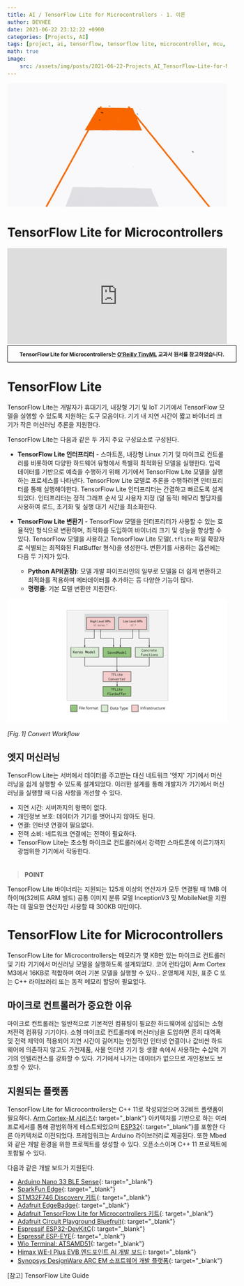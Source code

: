 ```yaml
---
title: AI / TensorFlow Lite for Microcontrollers - 1. 이론
author: DEVHEE
date: 2021-06-22 23:12:22 +0900
categories: [Projects, AI]
tags: [project, ai, tensorflow, tensorflow lite, microcontroller, mcu, arduino, sparkfun, google, tinyml]
math: true
image:
    src: /assets/img/posts/2021-06-22-Projects_AI_TensorFlow-Lite-for-Microcontrollers-1-이론/preview.png
---
```


![Preview_2](/assets/img/posts/2021-06-22-Projects_AI_TensorFlow-Lite-for-Microcontrollers-1-이론/preview_2.gif)

# **TensorFlow Lite for Microcontrollers**

<iframe id="ark-frame" allowtransparency="true" style="background: #FFFFFF; width:100%; height:220px; border-width:0px; border-color:#959595; border-style:solid;" src="https://drive.google.com/embeddedfolderview?id=1iO6bGLNJFk6tsR4E53owU9Fchr48CWku#list"></iframe>

<div style="border:1px solid; padding:10px; margin-bottom: 20px; width: 100%; text-align: center;">
<b style="font-size: 0.85em;">TensorFlow Lite for Microcontrollers는 <a href="https://www.oreilly.com/library/view/tinyml/9781492052036/" target="_blank">O'Reilly TinyML</a> 교과서 원서를 참고하였습니다.</b><br>
</div>

# **TensorFlow Lite**

TensorFlow Lite는 개발자가 휴대기기, 내장형 기기 및 IoT 기기에서 TensorFlow 모델을 실행할 수 있도록 지원하는 도구 모음이다. 기기 내 지연 시간이 짧고 바이너리 크기가 작은 머신러닝 추론을 지원한다.

TensorFlow Lite는 다음과 같은 두 가지 주요 구성요소로 구성된다.

- **TensorFlow Lite 인터프리터** - 스마트폰, 내장형 Linux 기기 및 마이크로 컨트롤러를 비롯하여 다양한 하드웨어 유형에서 특별히 최적화된 모델을 실행한다. 입력 데이터를 기반으로 예측을 수행하기 위해 기기에서 TensorFlow Lite 모델을 실행하는 프로세스를 나타낸다. TensorFlow Lite 모델로 추론을 수행하려면 인터프리터를 통해 실행해야한다. TensorFlow Lite 인터프리터는 간결하고 빠르도록 설계되었다. 인터프리터는 정적 그래프 순서 및 사용자 지정 (덜 동적) 메모리 할당자를 사용하여 로드, 초기화 및 실행 대기 시간을 최소화한다.

- **TensorFlow Lite 변환기** - TensorFlow 모델을 인터프리터가 사용할 수 있는 효율적인 형식으로 변환하며, 최적화를 도입하여 바이너리 크기 및 성능을 향상할 수 있다. TensorFlow 모델을 사용하고 TensorFlow Lite 모델(`.tflite` 파일 확장자로 식별되는 최적화된 FlatBuffer 형식)을 생성한다. 변환기를 사용하는 옵션에는 다음 두 가지가 있다.

  - **Python API(권장)**: 모델 개발 파이프라인의 일부로 모델을 더 쉽게 변환하고 최적화를 적용하며 메타데이터를 추가하는 등 다양한 기능이 많다.
  - **명령줄**: 기본 모델 변환만 지원한다.

![Fig. 1](/assets/img/posts/2021-06-22-Projects_AI_TensorFlow-Lite-for-Microcontrollers-1-이론/fig_1.png)

*$[Fig.\,1]$ Convert Workflow*

## **엣지 머신러닝**

TensorFlow Lite는 서버에서 데이터를 주고받는 대신 네트워크 '엣지' 기기에서 머신러닝을 쉽게 실행할 수 있도록 설계되었다. 이러한 설계를 통해 개발자가 기기에서 머신러닝을 실행할 때 다음 사항을 개선할 수 있다.

- 지연 시간: 서버까지의 왕복이 없다.
- 개인정보 보호: 데이터가 기기를 벗어나지 않아도 된다.
- 연결: 인터넷 연결이 필요없다.
- 전력 소비: 네트워크 연결에는 전력이 필요하다.
- TensorFlow Lite는 초소형 마이크로 컨트롤러에서 강력한 스마트폰에 이르기까지 광범위한 기기에서 작동한다.

<blockquote style="margin-top: 7%;"><b>POINT</b></blockquote>
<div class="blockquote-div">
TensorFlow Lite 바이너리는 지원되는 125개 이상의 연산자가 모두 연결될 때 1MB 이하이며(32비트 ARM 빌드) 공통 이미지 분류 모델 InceptionV3 및 MobileNet을 지원하는 데 필요한 연산자만 사용할 때 300KB 미만이다.
</div>

# **TensorFlow Lite for Microcontrollers**

TensorFlow Lite for Microcontrollers는 메모리가 몇 KB만 있는 마이크로 컨트롤러 및 기타 기기에서 머신러닝 모델을 실행하도록 설계되었다. 코어 런타임이 Arm Cortex M3에서 16KB로 적합하며 여러 기본 모델을 실행할 수 있다.. 운영체제 지원, 표준 C 또는 C++ 라이브러리 또는 동적 메모리 할당이 필요없다.

## **마이크로 컨트롤러가 중요한 이유**

마이크로 컨트롤러는 일반적으로 기본적인 컴퓨팅이 필요한 하드웨어에 삽입되는 소형 저전력 컴퓨팅 기기이다. 소형 마이크로 컨트롤러에 머신러닝을 도입하면 흔히 대역폭 및 전력 제약이 적용되어 지연 시간이 길어지는 안정적인 인터넷 연결이나 값비싼 하드웨어에 의존하지 않고도 가전제품, 사물 인터넷 기기 등 생활 속에서 사용하는 수십억 기기의 인텔리전스를 강화할 수 있다. 기기에서 나가는 데이터가 없으므로 개인정보도 보호할 수 있다.

## **지원되는 플랫폼**

TensorFlow Lite for Microcontrollers는 C++ 11로 작성되었으며 32비트 플랫폼이 필요하다. [Arm Cortex-M 시리즈](https://developer.arm.com/ip-products/processors/cortex-m){: target="_blank"} 아키텍처를 기반으로 하는 여러 프로세서를 통해 광범위하게 테스트되었으며 [ESP32](https://www.espressif.com/en/products/socs/esp32){: target="_blank"}를 포함한 다른 아키텍처로 이전되었다. 프레임워크는 Arduino 라이브러리로 제공된다. 또한 Mbed와 같은 개발 환경을 위한 프로젝트를 생성할 수 있다. 오픈소스이며 C++ 11 프로젝트에 포함될 수 있다.

다음과 같은 개발 보드가 지원된다.

- [Arduino Nano 33 BLE Sense](https://store.arduino.cc/usa/nano-33-ble-sense-with-headers){: target="_blank"}
- [SparkFun Edge](https://www.sparkfun.com/products/15170){: target="_blank"}
- [STM32F746 Discovery 키트](https://www.st.com/en/evaluation-tools/32f746gdiscovery.html){: target="_blank"}
- [Adafruit EdgeBadge](https://www.adafruit.com/product/4400){: target="_blank"}
- [Adafruit TensorFlow Lite for Microcontrollers 키트](https://www.adafruit.com/product/4317){: target="_blank"}
- [Adafruit Circuit Playground Bluefruit](https://learn.adafruit.com/tensorflow-lite-for-circuit-playground-bluefruit-quickstart?view=all){: target="_blank"}
- [Espressif ESP32-DevKitC](https://www.espressif.com/en/products/devkits/esp32-devkitc/overview){: target="_blank"}
- [Espressif ESP-EYE](https://www.espressif.com/en/products/devkits/esp-eye/overview){: target="_blank"}
- [Wio Terminal: ATSAMD51](https://www.seeedstudio.com/Wio-Terminal-p-4509.html){: target="_blank"}
- [Himax WE-I Plus EVB 엔드포인트 AI 개발 보드](https://www.sparkfun.com/products/17256){: target="_blank"}
- [Synopsys DesignWare ARC EM 소프트웨어 개발 플랫폼](https://www.synopsys.com/dw/ipdir.php?ds=arc-em-software-development-platform){: target="_blank"}

[참고] TensorFlow Lite Guide